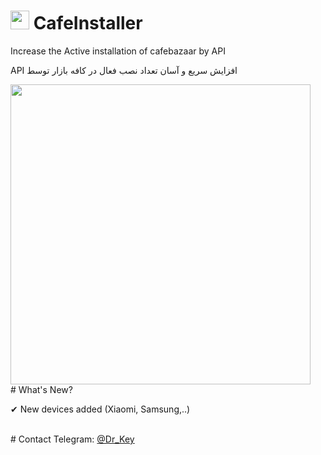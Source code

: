 ﻿# <img src="https://s4.uupload.ir/files/bazaaar2_eba6.jpg" width="30px" height="30px">  CafeInstaller
Increase the Active installation of cafebazaar by API

API افزایش سریع و آسان تعداد نصب فعال در کافه بازار توسط 
<html>
<img src="https://s4.uupload.ir/files/cafe-install-up_nf6n.jpg"  width="480px">
</html>

<br>
# What's New?

✔ New devices added (Xiaomi, Samsung,..)

<br>
# Contact
Telegram: <a href="https://t.me/Dr_Key" color="blue">@Dr_Key</a>
